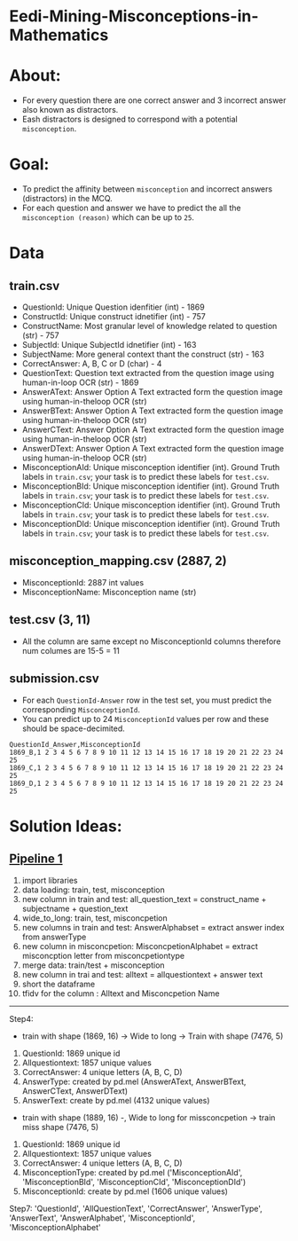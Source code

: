 # Eedi-Mining-Misconceptions-in-Mathematics

# About:
- For every question there are one correct answer and 3 incorrect answer also known as distractors.
- Eash distractors is designed to correspond with a potential `misconception`.

# Goal:
- To predict the affinity between `misconception` and incorrect answers (distractors) in the MCQ.
- For each question and answer we have to predict the all the `misconception (reason)` which can be up to `25`.

# Data

## train.csv

- QuestionId: Unique Question idenfitier (int) - 1869
- ConstructId: Unique construct idnetifier (int) - 757
- ConstructName: Most granular level of knowledge related to question (str) - 757
- SubjectId: Unique SubjectId idnetifier (int) - 163
- SubjectName: More general context thant the construct (str) - 163
- CorrectAnswer: A, B, C or D (char) - 4
- QuestionText: Question text extracted from the question image using human-in-loop OCR (str) - 1869
- AnswerAText: Answer Option A Text extracted form the question image using human-in-theloop OCR (str)
- AnswerBText: Answer Option A Text extracted form the question image using human-in-theloop OCR (str)
- AnswerCText: Answer Option A Text extracted form the question image using human-in-theloop OCR (str)
- AnswerDText: Answer Option A Text extracted form the question image using human-in-theloop OCR (str)
- MisconceptionAId: Unique misconception identifier (int). Ground Truth labels in `train.csv`; your task is to predict these labels for `test.csv`.
- MisconceptionBId: Unique misconception identifier (int). Ground Truth labels in `train.csv`; your task is to predict these labels for `test.csv`.
- MisconceptionCId: Unique misconception identifier (int). Ground Truth labels in `train.csv`; your task is to predict these labels for `test.csv`.
- MisconceptionDId: Unique misconception identifier (int). Ground Truth labels in `train.csv`; your task is to predict these labels for `test.csv`.

## misconception_mapping.csv (2887, 2)
- MisconceptionId: 2887 int values
- MisconceptionName: Misconception name (str)

## test.csv (3, 11)
- All the column are same except no MisconceptionId columns therefore num columes are 15-5 = 11

## submission.csv
- For each `QuestionId-Answer` row in the test set, you must predict the corresponding `MisconceptionId`.
- You can predict up to 24 `MisconceptionId` values per row and these should be space-decimited.
```csv
QuestionId_Answer,MisconceptionId
1869_B,1 2 3 4 5 6 7 8 9 10 11 12 13 14 15 16 17 18 19 20 21 22 23 24 25
1869_C,1 2 3 4 5 6 7 8 9 10 11 12 13 14 15 16 17 18 19 20 21 22 23 24 25
1869_D,1 2 3 4 5 6 7 8 9 10 11 12 13 14 15 16 17 18 19 20 21 22 23 24 25
```
# Solution Ideas:

## [Pipeline 1](https://www.kaggle.com/code/sinchir0/baseline-tfidf-cos-sim)

1. import libraries
2. data loading: train, test, misconception
3. new column in train and test: all_question_text = construct_name + subjectname + question_text
4. wide_to_long: train, test, misconcpetion
5. new columns in train and test: AnswerAlphabset = extract answer index from answerType
6. new column in misconcpetion: MisconcpetionAlphabet = extract misconcption letter from misconcpetiontype
7. merge data: train/test + misconception
8. new column in trai and test: alltext = allquestiontext + answer text
9. short the dataframe
10. tfidv for the column : Alltext and Misconcpetion Name

-----------------------

Step4:
- train with shape (1869, 16) -> Wide to long -> Train with shape (7476, 5)

1. QuestionId: 1869 unique id
2. Allquestiontext: 1857 unique values
3. CorrectAnswer: 4 unique letters (A, B, C, D)
4. AnswerType: created by pd.mel (AnswerAText, AnswerBText, AnswerCText, AnswerDText)
5. AnswerText: create by pd.mel (4132 unique values)

- train with shape (1889, 16) -, Wide to long for missconcpetion -> train miss shape (7476, 5)

1. QuestionId: 1869 unique id
2. Allquestiontext: 1857 unique values
3. CorrectAnswer: 4 unique letters (A, B, C, D)
4. MisconceptionType: created by pd.mel ('MisconceptionAId', 'MisconceptionBId', 'MisconceptionCId', 'MisconceptionDId')
5. MisconceptionId: create by pd.mel (1606 unique values)

Step7:
'QuestionId',
'AllQuestionText',
'CorrectAnswer',
'AnswerType',
'AnswerText',
'AnswerAlphabet',
'MisconceptionId',
'MisconceptionAlphabet'
